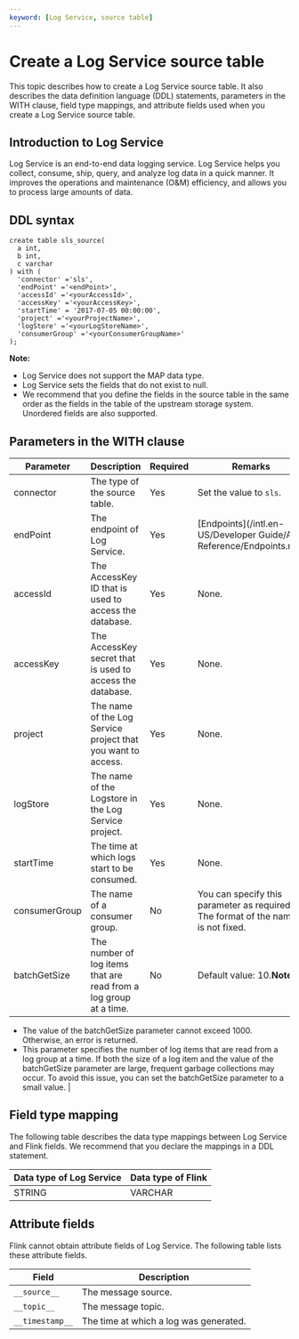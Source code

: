 ```yaml
---
keyword: [Log Service, source table]
---
```


# Create a Log Service source table

This topic describes how to create a Log Service source table. It also describes the data definition language \(DDL\) statements, parameters in the WITH clause, field type mappings, and attribute fields used when you create a Log Service source table.

## Introduction to Log Service

Log Service is an end-to-end data logging service. Log Service helps you collect, consume, ship, query, and analyze log data in a quick manner. It improves the operations and maintenance \(O&M\) efficiency, and allows you to process large amounts of data.

## DDL syntax

```
create table sls_source(
  a int,
  b int,
  c varchar
) with (
  'connector' ='sls',  
  'endPoint' ='<endPoint>',
  'accessId' ='<yourAccessId>',
  'accessKey' ='<yourAccessKey>',
  'startTime' = '2017-07-05 00:00:00',
  'project' ='<yourProjectName>',
  'logStore' ='<yourLogStoreName>',
  'consumerGroup' ='<yourConsumerGroupName>'
);
```

**Note:**

-   Log Service does not support the MAP data type.
-   Log Service sets the fields that do not exist to null.
-   We recommend that you define the fields in the source table in the same order as the fields in the table of the upstream storage system. Unordered fields are also supported.

## Parameters in the WITH clause

|Parameter|Description|Required|Remarks|
|---------|-----------|--------|-------|
|connector|The type of the source table.|Yes|Set the value to `sls`.|
|endPoint|The endpoint of Log Service.|Yes|[Endpoints](/intl.en-US/Developer Guide/API Reference/Endpoints.md)|
|accessId|The AccessKey ID that is used to access the database.|Yes|None.|
|accessKey|The AccessKey secret that is used to access the database.|Yes|None.|
|project|The name of the Log Service project that you want to access.|Yes|None.|
|logStore|The name of the Logstore in the Log Service project.|Yes|None.|
|startTime|The time at which logs start to be consumed.|Yes|None.|
|consumerGroup|The name of a consumer group.|No|You can specify this parameter as required. The format of the name is not fixed.|
|batchGetSize|The number of log items that are read from a log group at a time.|No|Default value: 10.**Note:**

-   The value of the batchGetSize parameter cannot exceed 1000. Otherwise, an error is returned.
-   This parameter specifies the number of log items that are read from a log group at a time. If both the size of a log item and the value of the batchGetSize parameter are large, frequent garbage collections may occur. To avoid this issue, you can set the batchGetSize parameter to a small value. |

## Field type mapping

The following table describes the data type mappings between Log Service and Flink fields. We recommend that you declare the mappings in a DDL statement.

|Data type of Log Service|Data type of Flink|
|------------------------|------------------|
|STRING|VARCHAR|

## Attribute fields

Flink cannot obtain attribute fields of Log Service. The following table lists these attribute fields.

|Field|Description|
|-----|-----------|
|`__source__`|The message source.|
|`__topic__`|The message topic.|
|`__timestamp__`|The time at which a log was generated.|

